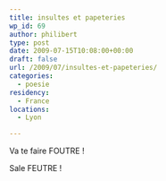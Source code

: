 ```yaml
---
title: insultes et papeteries
wp_id: 69
author: philibert
type: post
date: 2009-07-15T10:08:00+00:00
draft: false
url: /2009/07/insultes-et-papeteries/
categories:
  - poesie
residency:
  - France
locations:
  - Lyon

---
```

Va te faire FOUTRE !
           
Sale FEUTRE !